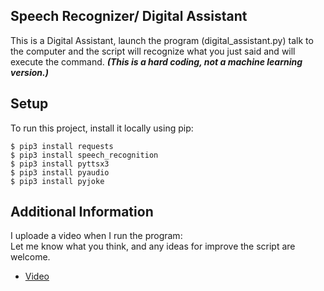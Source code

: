 ## Speech Recognizer/ Digital Assistant
This is a Digital Assistant, launch the program (digital_assistant.py) talk to the computer and the script will recognize what you just said and will execute the command.
***(This is a hard coding, not a machine learning version.)***

## Setup
To run this project, install it locally using pip:
```
$ pip3 install requests
$ pip3 install speech_recognition
$ pip3 install pyttsx3
$ pip3 install pyaudio
$ pip3 install pyjoke
```
## Additional Information
I uploade a video when I run the program:<br>
Let me know what you think, and any ideas for improve the script are welcome. 

* [Video](https://www.youtube.com/watch?v=ICbdiDPBnQw)
